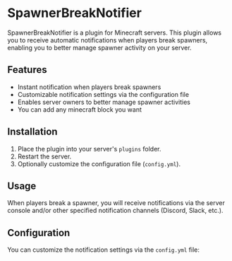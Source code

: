 # SpawnerBreakNotifier

SpawnerBreakNotifier is a plugin for Minecraft servers. This plugin allows you to receive automatic notifications when players break spawners, enabling you to better manage spawner activity on your server.

## Features

- Instant notification when players break spawners
- Customizable notification settings via the configuration file
- Enables server owners to better manage spawner activities
- You can add any minecraft block you want

## Installation

1. Place the plugin into your server's `plugins` folder.
2. Restart the server.
3. Optionally customize the configuration file (`config.yml`).

## Usage

When players break a spawner, you will receive notifications via the server console and/or other specified notification channels (Discord, Slack, etc.).

## Configuration

You can customize the notification settings via the `config.yml` file:

